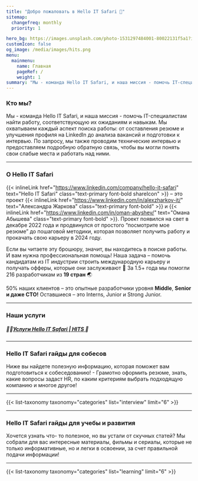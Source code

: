 ```yaml
---
title: "Добро пожаловать в Hello IT Safari 🦖"
sitemap:
  changefreq: monthly
  priority: 1

hero_bg: https://images.unsplash.com/photo-1531297484001-80022131f5a1?ixlib=rb-4.0.3&q=85&fm=jpg&crop=entropy&cs=srgb&w=1224
customIcon: false
og_image: /media/images/hits.png
menu:
  mainmenu:
    name: Главная
    pageRef: /
    weight: 1
summary: "Мы - команда Hello IT Safari, и наша миссия - помочь IT-специалистам найти работу, соответствующую их ожиданиям и навыкам. Мы охватываем каждый аспект поиска работы: от составления резюме и улучшения профиля на LinkedIn до анализа вакансий и подготовки к интервью. По запросу, мы также проводим технические интервью и предоставляем подробную обратную связь, чтобы вы могли понять свои слабые места и работать над ними."
---
```


### Кто мы?

Мы - команда Hello IT Safari, и наша миссия - помочь IT-специалистам найти работу, соответствующую их ожиданиям и навыкам. Мы охватываем каждый аспект поиска работы: от составления резюме и улучшения профиля на LinkedIn до анализа вакансий и подготовки к интервью. По запросу, мы также проводим технические интервью и предоставляем подробную обратную связь, чтобы вы могли понять свои слабые места и работать над ними.

---

### О Hello IT Safari

{{< inlineLink
href="https://www.linkedin.com/company/hello-it-safari"
text="Hello IT Safari"
class="text-primary font-bold shareIcon" >}} – это проект {{< inlineLink
href="https://www.linkedin.com/in/alexzharkov-it/"
text="Александра Жаркова"
class="text-primary font-bold" >}} и {{< inlineLink
href="https://www.linkedin.com/in/oman-abyshev/"
text="Омана Абышева"
class="text-primary font-bold" >}}. Проект появился на свет в декабре 2022 года и продвинулся от простого “посмотрите мое резюме” до пошаговой методики, которая позволяет получить работу и прокачать свою карьеру в 2024 году.

Если вы читаете эту брошюру, значит, вы находитесь в поиске работы. И вам нужна профессиональная помощь! Наша задача – помочь кандидатам из IT индустрии строить международную карьеру и получать офферы, которые они заслуживают 🤝 За 1.5+ года мы помогли 216 разработчикам из **19 стран** 🌏

50% наших клиентов – это опытные разработчики уровня **Middle**, **Senior и даже CTO!** Оставшиеся – это Interns, Junior и Strong Junior.

---

### Наши услуги

##### 👨‍💻[Услуги Hello IT Safari | HITS ](/service)🦖

---

<div class="md:flex md:gap-9">

<div>

### Hello IT Safari гайды для собесов

Ниже вы найдете полезную информацию, которая поможет вам подготовиться к собеседованию! - Грамотно оформить резюме, знать, какие вопросы задаст HR, по каким критериям выбрать подходящую компанию и многое другое!

<div class="opacity-0 md:opacity-100" >

---

</div >

{{< list-taxonomy taxonomy="categories" list="interview" limit="6" >}}

</div>

---

<div>

### Hello IT Safari гайды для учебы и развития

Хочется узнать что- то полезное, но вы устали от скучных статей? Мы собрали для вас интересные материалы, фильмы и сериалы, которые не только информативные, но и легки в освоении, за счет правильной подачи информации!

<div class="opacity-0 md:opacity-100" >

---

</div >

{{< list-taxonomy taxonomy="categories" list="learning" limit="6" >}}

</div>

</div>
